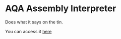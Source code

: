 # AQA Assembly Interpreter
Does what it says on the tin.

You can access it [here](http://htmlpreview.github.io/?https://github.com/ThatLukeDev/aqa-assembly/blob/main/index.html)
